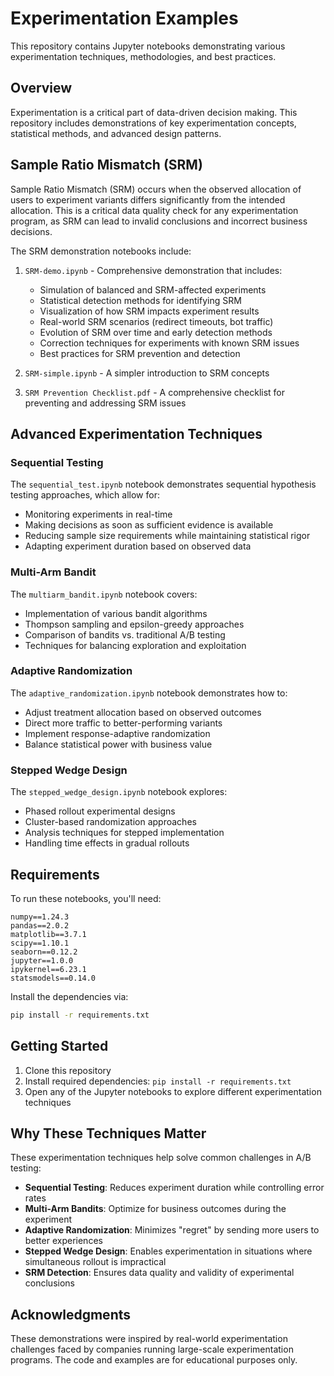 # Experimentation Examples

This repository contains Jupyter notebooks demonstrating various experimentation techniques, methodologies, and best practices.

## Overview

Experimentation is a critical part of data-driven decision making. This repository includes demonstrations of key experimentation concepts, statistical methods, and advanced design patterns.

## Sample Ratio Mismatch (SRM)

Sample Ratio Mismatch (SRM) occurs when the observed allocation of users to experiment variants differs significantly from the intended allocation. This is a critical data quality check for any experimentation program, as SRM can lead to invalid conclusions and incorrect business decisions.

The SRM demonstration notebooks include:

1. `SRM-demo.ipynb` - Comprehensive demonstration that includes:
   - Simulation of balanced and SRM-affected experiments
   - Statistical detection methods for identifying SRM
   - Visualization of how SRM impacts experiment results
   - Real-world SRM scenarios (redirect timeouts, bot traffic)
   - Evolution of SRM over time and early detection methods
   - Correction techniques for experiments with known SRM issues
   - Best practices for SRM prevention and detection

2. `SRM-simple.ipynb` - A simpler introduction to SRM concepts

3. `SRM Prevention Checklist.pdf` - A comprehensive checklist for preventing and addressing SRM issues

## Advanced Experimentation Techniques

### Sequential Testing

The `sequential_test.ipynb` notebook demonstrates sequential hypothesis testing approaches, which allow for:
- Monitoring experiments in real-time
- Making decisions as soon as sufficient evidence is available
- Reducing sample size requirements while maintaining statistical rigor
- Adapting experiment duration based on observed data

### Multi-Arm Bandit

The `multiarm_bandit.ipynb` notebook covers:
- Implementation of various bandit algorithms
- Thompson sampling and epsilon-greedy approaches
- Comparison of bandits vs. traditional A/B testing
- Techniques for balancing exploration and exploitation

### Adaptive Randomization

The `adaptive_randomization.ipynb` notebook demonstrates how to:
- Adjust treatment allocation based on observed outcomes
- Direct more traffic to better-performing variants
- Implement response-adaptive randomization
- Balance statistical power with business value

### Stepped Wedge Design

The `stepped_wedge_design.ipynb` notebook explores:
- Phased rollout experimental designs
- Cluster-based randomization approaches
- Analysis techniques for stepped implementation
- Handling time effects in gradual rollouts

## Requirements

To run these notebooks, you'll need:

```
numpy==1.24.3
pandas==2.0.2
matplotlib==3.7.1
scipy==1.10.1
seaborn==0.12.2
jupyter==1.0.0
ipykernel==6.23.1
statsmodels==0.14.0
```

Install the dependencies via:

```bash
pip install -r requirements.txt
```

## Getting Started

1. Clone this repository
2. Install required dependencies: `pip install -r requirements.txt`
3. Open any of the Jupyter notebooks to explore different experimentation techniques

## Why These Techniques Matter

These experimentation techniques help solve common challenges in A/B testing:

- **Sequential Testing**: Reduces experiment duration while controlling error rates
- **Multi-Arm Bandits**: Optimize for business outcomes during the experiment
- **Adaptive Randomization**: Minimizes "regret" by sending more users to better experiences
- **Stepped Wedge Design**: Enables experimentation in situations where simultaneous rollout is impractical
- **SRM Detection**: Ensures data quality and validity of experimental conclusions

## Acknowledgments

These demonstrations were inspired by real-world experimentation challenges faced by companies running large-scale experimentation programs. The code and examples are for educational purposes only.
